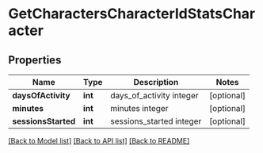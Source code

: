 # GetCharactersCharacterIdStatsCharacter

## Properties
Name | Type | Description | Notes
------------ | ------------- | ------------- | -------------
**daysOfActivity** | **int** | days_of_activity integer | [optional] 
**minutes** | **int** | minutes integer | [optional] 
**sessionsStarted** | **int** | sessions_started integer | [optional] 

[[Back to Model list]](../README.md#documentation-for-models) [[Back to API list]](../README.md#documentation-for-api-endpoints) [[Back to README]](../README.md)


